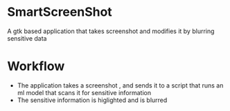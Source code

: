 # SmartScreenShot
A gtk based application that takes screenshot and modifies it by blurring sensitive data
# Workflow
- The application takes a screenshot , and sends it to a script that runs an ml model that scans it for sensitive information
- The sensitive information is higlighted and is blurred
